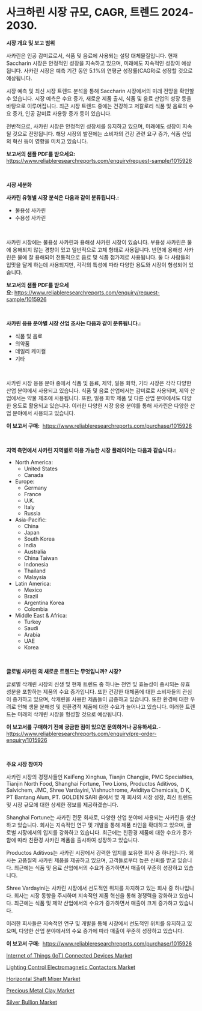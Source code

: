 <p><h1>사크하린 시장 규모, CAGR, 트렌드 2024-2030.</h1></p><p><strong>시장 개요 및 보고 범위</strong></p>
<p><p>사카린은 인공 감미료로서, 식품 및 음료에 사용되는 설탕 대체물질입니다. 현재 Saccharin 시장은 안정적인 성장을 지속하고 있으며, 미래에도 지속적인 성장이 예상됩니다. 사카린 시장은 예측 기간 동안 5.1%의 연평균 성장률(CAGR)로 성장할 것으로 예상됩니다.</p><p>시장 예측 및 최신 시장 트렌드 분석을 통해 Saccharin 시장에서의 미래 전망을 확인할 수 있습니다. 시장 예측은 수요 증가, 새로운 제품 출시, 식품 및 음료 산업의 성장 등을 바탕으로 이루어집니다. 최근 시장 트렌드 중에는 건강하고 저칼로리 식품 및 음료의 수요 증가, 인공 감미료 사용량 증가 등이 있습니다.</p><p>전반적으로, 사카린 시장은 안정적인 성장세를 유지하고 있으며, 미래에도 성장이 지속될 것으로 전망됩니다. 해당 시장의 발전에는 소비자의 건강 관련 요구 증가, 식품 산업의 혁신 등이 영향을 미치고 있습니다.</p></p>
<p><strong>보고서의 샘플 PDF를 받으세요:</strong> <a href="https://www.reliableresearchreports.com/enquiry/request-sample/1015926">https://www.reliableresearchreports.com/enquiry/request-sample/1015926</a></p>
<p>&nbsp;</p>
<p><strong>시장 세분화</strong></p>
<p><strong>사카린 유형별 시장 분석은 다음과 같이 분류됩니다.:</strong></p>
<p><ul><li>불용성 사카린</li><li>수용성 사카린</li></ul></p>
<p>&nbsp;</p>
<p><p>사카린 시장에는 불용성 사카린과 용해성 사카린 시장이 있습니다. 부용성 사카린은 물에 용해되지 않는 경향이 있고 일반적으로 고체 형태로 사용됩니다. 반면에 용해성 사카린은 물에 잘 용해되어 전통적으로 음료 및 식품 첨가제로 사용됩니다. 둘 다 사람들의 입맛을 달게 하는데 사용되지만, 각각의 특성에 따라 다양한 용도와 시장이 형성되어 있습니다.</p></p>
<p><strong>보고서의 샘플 PDF를 받으세요:</strong>&nbsp;<a href="https://www.reliableresearchreports.com/enquiry/request-sample/1015926">https://www.reliableresearchreports.com/enquiry/request-sample/1015926</a></p>
<p>&nbsp;</p>
<p><strong> 사카린 응용 분야별 시장 산업 조사는 다음과 같이 분류됩니다.:</strong></p>
<p><ul><li>식품 및 음료</li><li>의약품</li><li>데일리 케미컬</li><li>기타</li></ul></p>
<p>&nbsp;</p>
<p><p>사카린 시장 응용 분야 중에서 식품 및 음료, 제약, 일용 화학, 기타 시장은 각각 다양한 산업 분야에서 사용되고 있습니다. 식품 및 음료 산업에서는 감미료로 사용되며, 제약 산업에서는 약물 제조에 사용됩니다. 또한, 일용 화학 제품 및 다른 산업 분야에서도 다양한 용도로 활용되고 있습니다. 이러한 다양한 시장 응용 분야를 통해 사카린은 다양한 산업 분야에서 사용되고 있습니다.</p></p>
<p><strong>이 보고서 구매:</strong>&nbsp; <a href="https://www.reliableresearchreports.com/purchase/1015926">https://www.reliableresearchreports.com/purchase/1015926</a></p>
<p>&nbsp;</p>
<p><strong>지역 측면에서 사카린 지역별로 이용 가능한 시장 플레이어는 다음과 같습니다.:</strong></p>
<p><ul>
    <li>
        North America:
        <ul>
            <li>United States</li>
            <li>Canada</li>
        </ul>
    </li>
    <li>
        Europe:
        <ul>
            <li>Germany</li>
            <li>France</li>
            <li>U.K.</li>
            <li>Italy</li>
            <li>Russia</li>
        </ul>
    </li>
    <li>
        Asia-Pacific:
        <ul>
            <li>China</li>
            <li>Japan</li>
            <li>South Korea</li>
            <li>India</li>
            <li>Australia</li>
            <li>China Taiwan</li>
            <li>Indonesia</li>
            <li>Thailand</li>
            <li>Malaysia</li>
        </ul>
    </li>
    <li>
        Latin America:
        <ul>
            <li>Mexico</li>
            <li>Brazil</li>
            <li>Argentina Korea</li>
            <li>Colombia</li>
        </ul>
    </li>
    <li>
        Middle East & Africa:
        <ul>
            <li>Turkey</li>
            <li>Saudi</li>
            <li>Arabia</li>
            <li>UAE</li>
            <li>Korea</li>
        </ul>
    </li>
    </ul></p>
<p>&nbsp;</p>
<p><strong>글로벌 사카린 의 새로운 트렌드는 무엇입니까? 시장?</strong></p>
<p><p>글로벌 삭캐린 시장의 신생 및 현재 트렌드 중 하나는 천연 및 효능성이 중시되는 유효 성분을 포함하는 제품의 수요 증가입니다. 또한 건강한 대체품에 대한 소비자들의 관심이 증가하고 있으며, 삭캐린을 사용한 제품들이 급증하고 있습니다. 또한 환경에 대한 우려로 인해 생물 분해성 및 친환경적 제품에 대한 수요가 늘어나고 있습니다. 이러한 트렌드는 미래의 삭캐린 시장을 형성할 것으로 예상됩니다.</p></p>
<p><strong>이 보고서를 구매하기 전에 궁금한 점이 있으면 문의하거나 공유하세요.</strong>- <a href="https://www.reliableresearchreports.com/enquiry/pre-order-enquiry/1015926">https://www.reliableresearchreports.com/enquiry/pre-order-enquiry/1015926</a></p>
<p>&nbsp;</p>
<p><strong>주요 시장 참여자</strong></p>
<p><p>사카린 시장의 경쟁사들인 KaiFeng Xinghua, Tianjin Changjie, PMC Specialties, Tianjin North Food, Shanghai Fortune, Two Lions, Productos Aditivos, Salvichem, JMC, Shree Vardayini, Vishnuchrome, Aviditya Chemicals, D K, PT Bantang Alum, PT. GOLDEN SARI 중에서 몇 개 회사의 시장 성장, 최신 트렌드 및 시장 규모에 대한 상세한 정보를 제공하겠습니다. </p><p>Shanghai Fortune는 사카린 전문 회사로, 다양한 산업 분야에 사용되는 사카린을 생산하고 있습니다. 회사는 지속적인 연구 및 개발을 통해 제품 라인을 확대하고 있으며, 글로벌 시장에서의 입지를 강화하고 있습니다. 최근에는 친환경 제품에 대한 수요가 증가함에 따라 친환경 사카린 제품을 출시하여 성장하고 있습니다.</p><p>Productos Aditivos는 사카린 시장에서 강력한 입지를 보유한 회사 중 하나입니다. 회사는 고품질의 사카린 제품을 제공하고 있으며, 고객들로부터 높은 신뢰를 받고 있습니다. 최근에는 식품 및 음료 산업에서의 수요가 증가하면서 매출이 꾸준히 성장하고 있습니다.</p><p>Shree Vardayini는 사카린 시장에서 선도적인 위치를 차지하고 있는 회사 중 하나입니다. 회사는 시장 동향을 주시하며 지속적인 제품 혁신을 통해 경쟁력을 강화하고 있습니다. 최근에는 식품 및 제약 산업에서의 수요가 증가하면서 매출이 크게 증가하고 있습니다.</p><p>이러한 회사들은 지속적인 연구 및 개발을 통해 시장에서 선도적인 위치를 유지하고 있으며, 다양한 산업 분야에서의 수요 증가에 따라 매출이 꾸준히 성장하고 있습니다.</p></p>
<p><strong>이 보고서 구매:</strong>&nbsp;&nbsp;<a href="https://www.reliableresearchreports.com/purchase/1015926">https://www.reliableresearchreports.com/purchase/1015926</a></p>
<p><p><a href="https://issuu.com/reportprime-2/docs/internet-of-things-iot-connected-devices-market-si">Internet of Things (IoT) Connected Devices Market</a></p><p><a href="https://view.publitas.com/reportprime-1/lighting-control-electromagnetic-contactors-market-size-growth-and-forecast-from-2024-2031/">Lighting Control Electromagnetic Contactors Market</a></p><p><a href="https://pretty-mail-caf.notion.site/Horizontal-Shaft-Mixer-Market-Size-Growth-and-Forecast-from-2024-2031-200fe314c0fb45db843ad42fef51cc9f">Horizontal Shaft Mixer Market</a></p><p><a href="https://github.com/irfadac/Market-Research-Report-List-2/blob/main/precious-metal-clay-market.md">Precious Metal Clay Market</a></p><p><a href="https://github.com/ashepherd82/Market-Research-Report-List-3/blob/main/silver-bullion-market.md">Silver Bullion Market</a></p></p>
